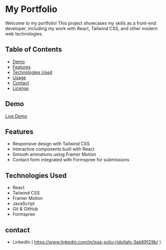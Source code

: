 # My Portfolio

Welcome to my portfolio! This project showcases my skills as a front-end developer, including my work with React, Tailwind CSS, and other modern web technologies. 

## Table of Contents

- [Demo](#demo)
- [Features](#features)
- [Technologies Used](#technologies-used)
- [Usage](#usage)
- [Contact](#contact)
- [License](#license)

## Demo

[Live Demo](https://webwithyaroo.github.io/Issa.Dev/) 

## Features

- Responsive design with Tailwind CSS
- Interactive components built with React
- Smooth animations using Framer Motion
- Contact form integrated with Formspree for submissions

## Technologies Used

- React
- Tailwind CSS
- Framer Motion
- JavaScript
- Git & GitHub
- Formspree

## contact
- LinkedIn ( https://www.linkedin.com/in/issa-soliu-ridollahi-3ab69129b/ )
